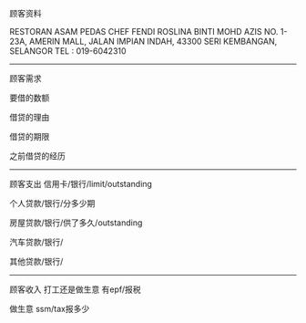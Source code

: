 顾客资料

RESTORAN ASAM PEDAS CHEF FENDI ROSLINA BINTI MOHD AZIS NO. 1-23A, AMERIN MALL, JALAN IMPIAN INDAH, 43300 SERI KEMBANGAN, SELANGOR TEL : 019-6042310

-----------------
顾客需求


要借的数额

借贷的理由

借贷的期限

之前借贷的经历


--------------
顾客支出
信用卡/银行/limit/outstanding


个人贷款/银行/分多少期

房屋贷款/银行/供了多久/outstanding

汽车贷款/银行/


其他贷款/银行/

-----------
顾客收入
打工还是做生意
有epf/报税

做生意 ssm/tax报多少


